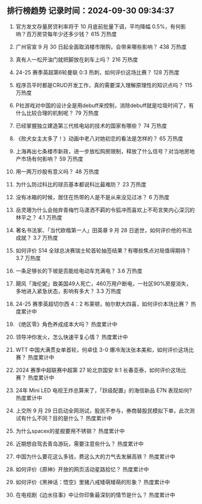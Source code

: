 
## 排行榜趋势 记录时间：2024-09-30 09:34:37
  
  1. 官方发文存量房贷利率将于 10 月底前批量下调，平均降幅 0.5%，有何影响？百万房贷每年少还多少钱？ 615 万热度
    
  2. 广州官宣 9 月 30 日起全面取消楼市限购，会带来哪些影响？ 438 万热度
    
  3. 真有人一松开油门就把脚放在刹车上吗？ 216 万热度
    
  4. 24-25 赛季英超第6轮曼联 0:3 热刺，如何评价这场比赛？ 128 万热度
    
  5. 程序员平时都是CRUD开发工作，真的需要深入理解原理性的知识点吗？ 115 万热度
    
  6. P社游戏对中国的设计全是用debuff来控制，消除debuff就是垃圾时间了，有什么比较合理的机制呢？ 79 万热度
    
  7. 已经掌握独立建造第三代核电站的技术的国家有哪些？ 74 万热度
    
  8. 《败犬女主太多了！》动画中老八对她初恋的看法是怎样的？ 65 万热度
    
  9. 上海再出七条楼市新政，进一步放松购房限制，释放了什么信号？对当地房地产市场有何影响？ 59 万热度
    
  10. 用一两万炒股有意义吗？ 48 万热度
    
  11. 为什么防过科比的球员基本都说科比最难防？ 23 万热度
    
  12. 没有冰箱的时候，居住在热带的人是不是从来没见过冰？ 6 万热度
    
  13. 岳灵珊为什么会抛弃青梅竹马潇洒不羁的令狐冲而喜欢上不苟言笑内心深沉的林平之？ 4.1 万热度
    
  14. 著名书法家、「当代欧楷第一人」田英章 9 月 28 日逝世，如何评价他的书法成就？ 3.7 万热度
    
  15. 如何评价 S14 全球总决赛瑞士轮首轮抽签结果？有哪些焦点对局值得期待？ 3.7 万热度
    
  16. 一条足够长的下坡是否能给电动车充满电？ 3.6 万热度
    
  17. 飓风「海伦妮」致美国49人死亡，460万用户断电，一社区90%房屋消失，多地进入紧急状态，影响有多大？ 3.3 万热度
    
  18. 24-25 赛季英超切尔西 4：2 布莱顿，帕尔默大四喜，如何评价本场比赛？ 热度累计中
    
  19. 《绝区零》角色养成成本大吗？ 热度累计中
    
  20. 领导冲你发火，怎么快速平复心情？ 热度累计中
    
  21. WTT 中国大满贯女单首轮，何卓佳 3-0 爆冷淘汰张本美和，如何评价这场比赛？ 热度累计中
    
  22. 2024 赛季中超联赛中超第 27 轮北京国安 8:1 长春亚泰，如何评价这场比赛？ 热度累计中
    
  23. 24年 Mini LED 电视王炸总算来了，「跃级配置」的海信新品 E7N 表现如何? 热度累计中
    
  24. 上交所 9 月 29 日启动全网测试，股民不参与，券商替股民模拟下单，此次测试有什么不同？目的是什么？ 热度累计中
    
  25. 为什么spacex的星舰要用不锈钢？ 热度累计中
    
  26. 近期想自驾去青岛游玩，需要注意些什么？ 热度累计中
    
  27. 中国为什么要花这么多钱，费这么大的力气去发展高铁？ 热度累计中
    
  28. 如何评价《原神》开放的网页活动星路拾忆？ 热度累计中
    
  29. 如何评价《黑神话：悟空》里猪八戒矮萌矮萌的形象？ 热度累计中
    
  30. 在电视剧《边水往事》中让你印象最深刻的情节是什么？ 热度累计中
    